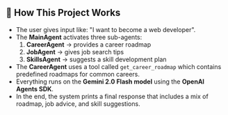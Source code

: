 ## 🚀 How This Project Works

- The user gives input like: "I want to become a web developer".
- The **MainAgent** activates three sub-agents:
  1. **CareerAgent** → provides a career roadmap  
  2. **JobAgent** → gives job search tips  
  3. **SkillsAgent** → suggests a skill development plan  
- The **CareerAgent** uses a tool called `get_career_roadmap` which contains predefined roadmaps for common careers.
- Everything runs on the **Gemini 2.0 Flash model** using the **OpenAI Agents SDK**.
- In the end, the system prints a final response that includes a mix of roadmap, job advice, and skill suggestions.
